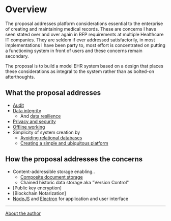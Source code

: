 # Overview

The proposal addresses platform considerations essential to the enterprise of
creating and maintaining medical records. These are concerns I have seen stated
over and over again in RFP requirements at multiple Healthcare IT companies.
They are seldom if ever addressed satisfactorily, in most implementations I have
been party to, most effort is concentrated on putting a functioning system in
front of users and these concerns remain secondary.

The proposal is to build a model EHR system based on a design that places these
considerations as integral to the system rather than as bolted-on afterthoughts.

## What the proposal addresses

* [Audit](audit.md)
* [Data integrity](data-integrity.md)
  * And [data resilience](data-resilience.md)
* [Privacy and security](privacy-and-security.md)
* [Offline working](offline-working.md)
* Simplicity of system creation by 
  * [Avoiding relational databases](relational-databases.md)
  * [Creating a simple and ubiquitous platform](ubiquitous-platform.md)

## How the proposal addresses the concerns

* Content-addressible storage enabling.. 
  * [Composite document storage](composite-data-storage.md)
  * Chained historic data storage aka "Version Control"
* [Public key encryption]
* [Blockchain Notarization]
* [NodeJS](https://nodejs.org) and [Electron](http://electron.atom.io) for application and user interface

---

[About the author](who-am-i.md)
